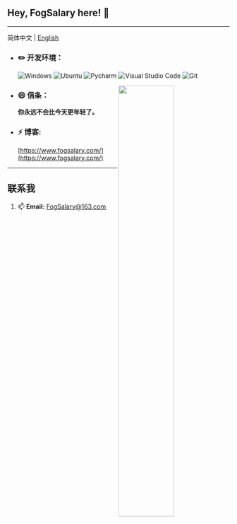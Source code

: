 ## Hey, FogSalary here! :wave: 

----

简体中文 | [English]()

- ### :pencil2: **开发环境：**

  ![Windows](https://img.shields.io/badge/-Windows_10-0078D6?style=flat-square&logo=windows&logoColor=white) ![Ubuntu](https://img.shields.io/badge/-Ubuntu-262577?style=flat-square&logo=Ubuntu&logoColor=white) ![Pycharm](https://img.shields.io/badge/-Pycharm-007ACC?style=flat-square&logo=Pycharm&logoColor=white) ![Visual Studio Code](https://img.shields.io/badge/-Visual_Studio_Code-007ACC?style=flat-square&logo=visual-studio-code&logoColor=white) ![Git](https://img.shields.io/badge/-Git-F05032?style=flat-square&logo=git&logoColor=white) 

[<img align="right" width="50%" src="https://github-readme-stats-ouuan.vercel.app/api?username=fogsalary&theme=dark&show_icons=true">]([https://skyxinye.xyz](https://fogsalary.github.io/))

- ### :smile: 信条：
  **你永远不会比今天更年轻了。**

- ### ⚡ **博客:** 

  [https://www.fogsalary.com/](https://www.fogsalary.com/) 

---

## 联系我

1. 📫 **Email:** FogSalary@163.com

